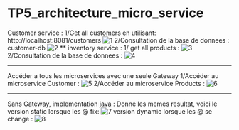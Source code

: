 # TP5_architecture_micro_service
Customer service :
1/Get all customers en utilisant: http://localhost:8081/customers
![1](https://github.com/haazelnuter/TP5_architecture_micro_service/assets/96618018/9cd6237a-8523-432b-9697-d348786fa162)
2/Consultation de la base de donnees : customer-db
![2](https://github.com/haazelnuter/TP5_architecture_micro_service/assets/96618018/1d156a25-0fdc-47ab-b98a-f6aa5cbdb322)
**
inventory service :
1/ get all products :
![3](https://github.com/haazelnuter/TP5_architecture_micro_service/assets/96618018/3fa2a421-9922-46f8-ae74-409987382516)
2/Consultation de la base de donnees :
![4](https://github.com/haazelnuter/TP5_architecture_micro_service/assets/96618018/8b4c497d-ebce-48a0-9775-d71d316d502f)
************
Accéder a tous les microservices avec une seule Gateway 
1/Accéder au microservice Customer :
![5](https://github.com/haazelnuter/TP5_architecture_micro_service/assets/96618018/83fd364b-609b-429c-95f7-a66e4bf9b99e)
2/Accéder au microservice Products :
![6](https://github.com/haazelnuter/TP5_architecture_micro_service/assets/96618018/d8d234e0-568a-4e8d-8bfa-7737b5881a7c)
**************
Sans Gateway, implementation java : 
Donne les memes resultat, voici le version static lorsque les @ fix: 
![7](https://github.com/haazelnuter/TP5_architecture_micro_service/assets/96618018/2f9a8bdb-d6f4-4780-a44e-69646cfa74bc)
version dynamic lorsque les @ se change : 
![8](https://github.com/haazelnuter/TP5_architecture_micro_service/assets/96618018/bd556403-5b32-4bca-8fbd-614d1f2b69f5)


